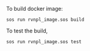 To build docker image:

```
sos run rvnpl_image.sos build
```

To test the build,

```
sos run rvnpl_image.sos test
```
